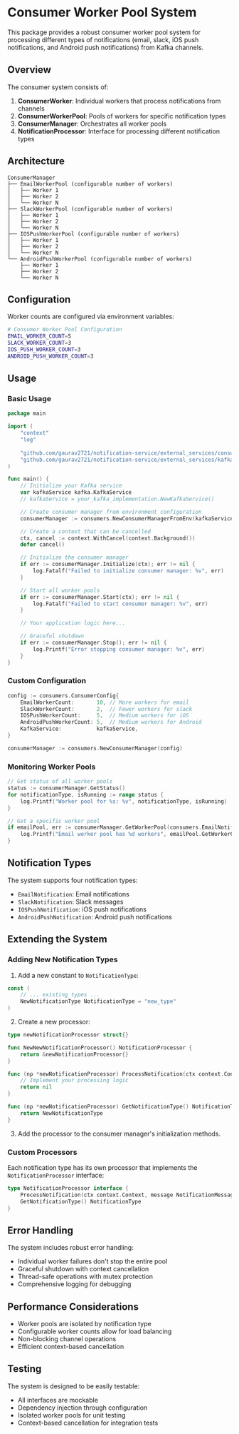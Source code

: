 # Consumer Worker Pool System

This package provides a robust consumer worker pool system for processing different types of notifications (email, slack, iOS push notifications, and Android push notifications) from Kafka channels.

## Overview

The consumer system consists of:

1. **ConsumerWorker**: Individual workers that process notifications from channels
2. **ConsumerWorkerPool**: Pools of workers for specific notification types
3. **ConsumerManager**: Orchestrates all worker pools
4. **NotificationProcessor**: Interface for processing different notification types

## Architecture

```
ConsumerManager
├── EmailWorkerPool (configurable number of workers)
│   ├── Worker 1
│   ├── Worker 2
│   └── Worker N
├── SlackWorkerPool (configurable number of workers)
│   ├── Worker 1
│   ├── Worker 2
│   └── Worker N
├── IOSPushWorkerPool (configurable number of workers)
│   ├── Worker 1
│   ├── Worker 2
│   └── Worker N
└── AndroidPushWorkerPool (configurable number of workers)
    ├── Worker 1
    ├── Worker 2
    └── Worker N
```

## Configuration

Worker counts are configured via environment variables:

```bash
# Consumer Worker Pool Configuration
EMAIL_WORKER_COUNT=5
SLACK_WORKER_COUNT=3
IOS_PUSH_WORKER_COUNT=3
ANDROID_PUSH_WORKER_COUNT=3
```

## Usage

### Basic Usage

```go
package main

import (
    "context"
    "log"
    
    "github.com/gaurav2721/notification-service/external_services/consumers"
    "github.com/gaurav2721/notification-service/external_services/kafka"
)

func main() {
    // Initialize your Kafka service
    var kafkaService kafka.KafkaService
    // kafkaService = your_kafka_implementation.NewKafkaService()

    // Create consumer manager from environment configuration
    consumerManager := consumers.NewConsumerManagerFromEnv(kafkaService)

    // Create a context that can be cancelled
    ctx, cancel := context.WithCancel(context.Background())
    defer cancel()

    // Initialize the consumer manager
    if err := consumerManager.Initialize(ctx); err != nil {
        log.Fatalf("Failed to initialize consumer manager: %v", err)
    }

    // Start all worker pools
    if err := consumerManager.Start(ctx); err != nil {
        log.Fatalf("Failed to start consumer manager: %v", err)
    }

    // Your application logic here...

    // Graceful shutdown
    if err := consumerManager.Stop(); err != nil {
        log.Printf("Error stopping consumer manager: %v", err)
    }
}
```

### Custom Configuration

```go
config := consumers.ConsumerConfig{
    EmailWorkerCount:       10, // More workers for email
    SlackWorkerCount:       2,  // Fewer workers for slack
    IOSPushWorkerCount:     5,  // Medium workers for iOS
    AndroidPushWorkerCount: 5,  // Medium workers for Android
    KafkaService:           kafkaService,
}

consumerManager := consumers.NewConsumerManager(config)
```

### Monitoring Worker Pools

```go
// Get status of all worker pools
status := consumerManager.GetStatus()
for notificationType, isRunning := range status {
    log.Printf("Worker pool for %s: %v", notificationType, isRunning)
}

// Get a specific worker pool
if emailPool, err := consumerManager.GetWorkerPool(consumers.EmailNotification); err == nil {
    log.Printf("Email worker pool has %d workers", emailPool.GetWorkerCount())
}
```

## Notification Types

The system supports four notification types:

- `EmailNotification`: Email notifications
- `SlackNotification`: Slack messages
- `IOSPushNotification`: iOS push notifications
- `AndroidPushNotification`: Android push notifications

## Extending the System

### Adding New Notification Types

1. Add a new constant to `NotificationType`:
```go
const (
    // ... existing types ...
    NewNotificationType NotificationType = "new_type"
)
```

2. Create a new processor:
```go
type newNotificationProcessor struct{}

func NewNewNotificationProcessor() NotificationProcessor {
    return &newNotificationProcessor{}
}

func (np *newNotificationProcessor) ProcessNotification(ctx context.Context, message NotificationMessage) error {
    // Implement your processing logic
    return nil
}

func (np *newNotificationProcessor) GetNotificationType() NotificationType {
    return NewNotificationType
}
```

3. Add the processor to the consumer manager's initialization methods.

### Custom Processors

Each notification type has its own processor that implements the `NotificationProcessor` interface:

```go
type NotificationProcessor interface {
    ProcessNotification(ctx context.Context, message NotificationMessage) error
    GetNotificationType() NotificationType
}
```

## Error Handling

The system includes robust error handling:

- Individual worker failures don't stop the entire pool
- Graceful shutdown with context cancellation
- Thread-safe operations with mutex protection
- Comprehensive logging for debugging

## Performance Considerations

- Worker pools are isolated by notification type
- Configurable worker counts allow for load balancing
- Non-blocking channel operations
- Efficient context-based cancellation

## Testing

The system is designed to be easily testable:

- All interfaces are mockable
- Dependency injection through configuration
- Isolated worker pools for unit testing
- Context-based cancellation for integration tests 